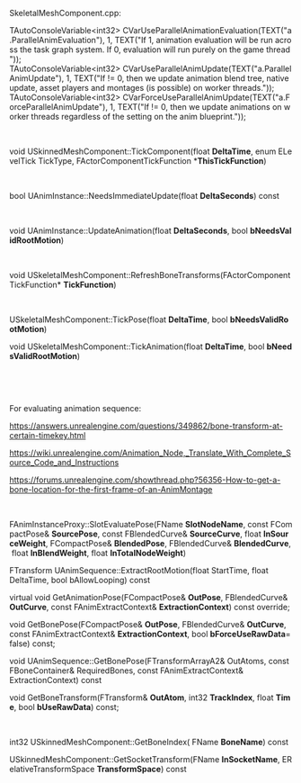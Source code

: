 SkeletalMeshComponent.cpp:

TAutoConsoleVariable&lt;int32&gt; CVarUseParallelAnimationEvaluation(TEXT("a.ParallelAnimEvaluation"), 1, TEXT("If 1, animation evaluation will be run across the task graph system. If 0, evaluation will run purely on the game thread"));  
TAutoConsoleVariable&lt;int32&gt; CVarUseParallelAnimUpdate(TEXT("a.ParallelAnimUpdate"), 1, TEXT("If != 0, then we update animation blend tree, native update, asset players and montages (is possible) on worker threads."));  
TAutoConsoleVariable&lt;int32&gt; CVarForceUseParallelAnimUpdate(TEXT("a.ForceParallelAnimUpdate"), 1, TEXT("If != 0, then we update animations on worker threads regardless of the setting on the anim blueprint."));

 

void USkinnedMeshComponent::TickComponent(float **DeltaTime**, enum ELevelTick TickType, FActorComponentTickFunction \***ThisTickFunction**)

 

bool UAnimInstance::NeedsImmediateUpdate(float **DeltaSeconds**) const

 

void UAnimInstance::UpdateAnimation(float **DeltaSeconds**, bool **bNeedsValidRootMotion**)

 

void USkeletalMeshComponent::RefreshBoneTransforms(FActorComponentTickFunction\* **TickFunction**)

 

USkeletalMeshComponent::TickPose(float **DeltaTime**, bool **bNeedsValidRootMotion**)

void USkeletalMeshComponent::TickAnimation(float **DeltaTime**, bool **bNeedsValidRootMotion**)

 

 

For evaluating animation sequence:

<https://answers.unrealengine.com/questions/349862/bone-transform-at-certain-timekey.html>

<https://wiki.unrealengine.com/Animation_Node,_Translate_With_Complete_Source_Code_and_Instructions>

<https://forums.unrealengine.com/showthread.php?56356-How-to-get-a-bone-location-for-the-first-frame-of-an-AnimMontage>

 

FAnimInstanceProxy::SlotEvaluatePose(FName **SlotNodeName**, const FCompactPose& **SourcePose**, const FBlendedCurve& **SourceCurve**, float **InSourceWeight**, FCompactPose& **BlendedPose**, FBlendedCurve& **BlendedCurve**, float **InBlendWeight**, float **InTotalNodeWeight**)

FTransform UAnimSequence::ExtractRootMotion(float StartTime, float DeltaTime, bool bAllowLooping) const

virtual void GetAnimationPose(FCompactPose& **OutPose**, FBlendedCurve& **OutCurve**, const FAnimExtractContext& **ExtractionContext**) const override;

void GetBonePose(FCompactPose& **OutPose**, FBlendedCurve& **OutCurve**, const FAnimExtractContext& **ExtractionContext**, bool **bForceUseRawData**=false) const;

void UAnimSequence::GetBonePose(FTransformArrayA2& OutAtoms, const FBoneContainer& RequiredBones, const FAnimExtractContext& ExtractionContext) const

void GetBoneTransform(FTransform& **OutAtom**, int32 **TrackIndex**, float **Time**, bool **bUseRawData**) const;

 

int32 USkinnedMeshComponent::GetBoneIndex( FName **BoneName**) const

USkinnedMeshComponent::GetSocketTransform(FName **InSocketName**, ERelativeTransformSpace **TransformSpace**) const
